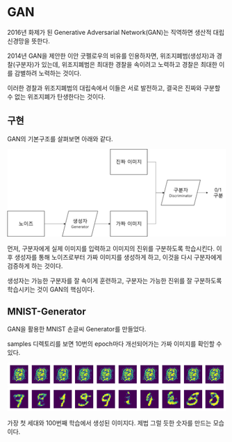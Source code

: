 # GAN
2016년 화제가 된 Generative Adversarial Network(GAN)는 직역하면 생산적 대립 신경망을 뜻한다.

2014년 GAN을 제안한 이안 굿펠로우의 비유를 인용하자면, 위조지폐범(생성자)과 경찰(구분자)가 있는데, 위조지폐범은 최대한 경찰을 속이려고 노력하고 경찰은 최대한 이를 감별하려 노력하는 것이다.

이러한 경찰과 위조지폐범의 대립속에서 이들은 서로 발전하고, 결국은 진짜와 구분할 수 없는 위조지폐가 탄생한다는 것이다.

## 구현
GAN의 기본구조를 살펴보면 아래와 같다.

![img](./img/GANModel.png)

먼저, 구분자에게 실제 이미지를 입력하고 이미지의 진위를 구분하도록 학습시킨다. 이후 생성자를 통해 노이즈로부터 가짜 이미지를 생성하게 하고, 이것을 다시 구분자에게 검증하게 하는 것이다.

생성자는 가능한 구분자를 잘 속이게 훈련하고, 구분자는 가능한 진위를 잘 구분하도록 학습시키는 것이 GAN의 핵심이다.

## MNIST-Generator
GAN을 활용한 MNIST 손글씨 Generator를 만들었다.

samples 디렉토리를 보면 10번의 epoch마다 개선되어가는 가짜 이미지를 확인할 수 있다.

![img](./samples/001.png)
![img](./samples/100.png)

가장 첫 세대와 100번째 학습에서 생성된 이미지다. 제법 그럴 듯한 숫자를 만드는 모습이다.

